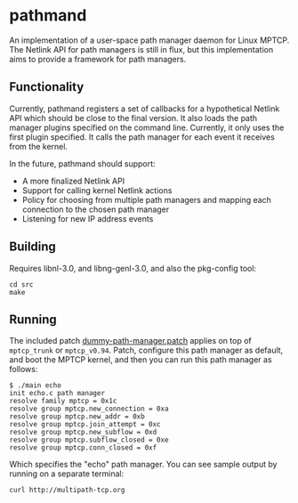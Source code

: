 pathmand
========

An implementation of a user-space path manager daemon for Linux MPTCP. The
Netlink API for path managers is still in flux, but this implementation aims to
provide a framework for path managers.

Functionality
-------------

Currently, pathmand registers a set of callbacks for a hypothetical Netlink API
which should be close to the final version. It also loads the path manager
plugins specified on the command line. Currently, it only uses the first plugin
specified. It calls the path manager for each event it receives from the kernel.

In the future, pathmand should support:
- A more finalized Netlink API
- Support for calling kernel Netlink actions
- Policy for choosing from multiple path managers and mapping each connection to
  the chosen path manager
- Listening for new IP address events


Building
--------

Requires libnl-3.0, and libng-genl-3.0, and also the pkg-config tool:

    cd src
    make

Running
-------

The included patch [dummy-path-manager.patch](dummy-path-manager.patch) applies
on top of `mptcp_trunk` or `mptcp_v0.94`. Patch, configure this path manager as
default, and boot the MPTCP kernel, and then you can run this path manager as
follows:

    $ ./main echo
    init echo.c path manager
    resolve family mptcp = 0x1c
    resolve group mptcp.new_connection = 0xa
    resolve group mptcp.new_addr = 0xb
    resolve group mptcp.join_attempt = 0xc
    resolve group mptcp.new_subflow = 0xd
    resolve group mptcp.subflow_closed = 0xe
    resolve group mptcp.conn_closed = 0xf

Which specifies the "echo" path manager. You can see sample output by running on
a separate terminal:

    curl http://multipath-tcp.org
